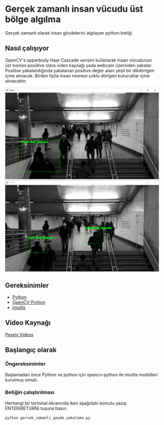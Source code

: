 # Gerçek zamanlı insan vücudu üst bölge algılma
Gerçek zamanlı olarak insan gövdelerini algılayan python betiği.

## Nasıl çalışıyor
OpenCV's upperbody Haar Cascade verisini kullanarak insan vücudunun üst kısmını posiitive olara video kaynağı yada webcam üzerinden yakalar.
Positive yakalandığında yakalanan positive değer alanı yeşil bir dikdörtgen içine alınacak.
Birden fazla insan nesnesi çoklu dörtgen kutucuklar içine alınacaktır.

![Örnek 1](screenshots/Positives_1.JPG "Herhangi bir positive yakalandığında kodun çalımasınıa örnek")
![Örnek 2](screenshots/Positives_2.JPG "Çoklu positive yakalandığında kodun çalımasınıa örnek")

## Gereksinimler
* [Python](https://www.python.org/downloads/)
* [OpenCV-Python](https://pypi.python.org/pypi/opencv-python)
* [imutils](https://pypi.python.org/pypi/imutils)

## Video Kaynağı
[Pexels Videos](https://videos.pexels.com/videos/black-and-white-footage-of-train-station-2655)

## Başlangıç olarak
### Öngereksinimler
Başlamadan önce Python ve python için opencv-python ile imutils modülleri kurulmuş olmalı.

### Betiğin çalıştırılması
Herhangi bir terminal ekranında iken aşağıdaki komutu yazıp ENTER(RETURN) tuşuna basın.
```
python gercek_zamanli_govde_yakalama.py
```
